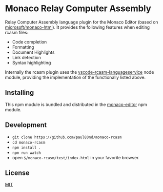 # Monaco Relay Computer Assembly

Relay Computer Assembly language plugin for the Monaco Editor
(based on [microsoft/monaco-html](https://github.com/microsoft/monaco-html)).
It provides the following features when editing rcasm files:
* Code completion
* Formatting
* Document Highlights
* Link detection
* Syntax highlighting

Internally the rcasm plugin uses the [vscode-rcasm-languageservice](https://github.com/paul80nd/vscode-rcasm-languageservice)
node module, providing the implementation of the functionally listed above.

## Installing

This npm module is bundled and distributed in the [monaco-editor](https://github.com/paul80nd/monaco-editor) npm module.

## Development

* `git clone https://github.com/paul80nd/monaco-rcasm`
* `cd monaco-rcasm`
* `npm install .`
* `npm run watch`
* open `$/monaco-rcasm/test/index.html` in your favorite browser.

## License
[MIT](https://github.com/paul80nd/monaco-rcasm/blob/master/LICENSE.md)
